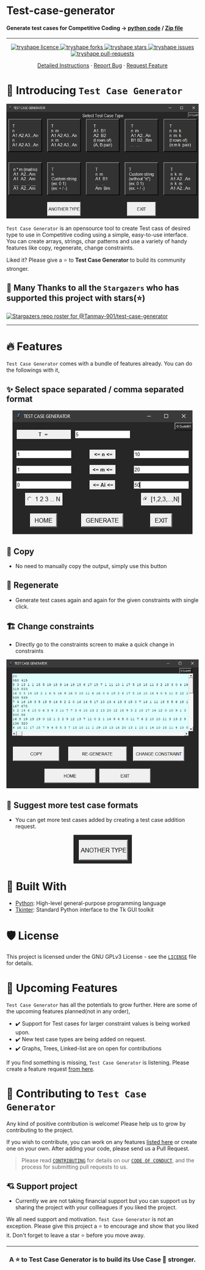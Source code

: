# Test-case-generator  
#### Generate test cases for Competitive Coding ->  [python code](https://github.com/Tanmay-901/test-case-generator/blob/master/test_case.py) / [Zip file](https://github.com/Tanmay-901/test-case-generator/raw/master/test_case.zip)
-------------------------------
<p align="center">
<a href="https://github.com/Tanmay-901/test-case-generator/blob/master/LICENSE" target="blank">
<img src="https://img.shields.io/github/license/Tanmay-901/test-case-generator?style=flat-square" alt="tryshape licence" />
</a>
<a href="https://github.com/Tanmay-901/test-case-generator/fork" target="blank">
<img src="https://img.shields.io/github/forks/Tanmay-901/test-case-generator?style=flat-square" alt="tryshape forks"/>
</a>
<a href="https://github.com/Tanmay-901/test-case-generatorstargazers" target="blank">
<img src="https://img.shields.io/github/stars/Tanmay-901/test-case-generator?style=flat-square" alt="tryshape stars"/>
</a>
<a href="https://github.com/Tanmay-901/test-case-generator/issues" target="blank">
<img src="https://img.shields.io/github/issues/Tanmay-901/test-case-generator?style=flat-square" alt="tryshape issues"/>
</a>
<a href="https://github.com/Tanmay-901/test-case-generator/pulls" target="blank">
<img src="https://img.shields.io/github/issues-pr/Tanmay-901/test-case-generator?style=flat-square" alt="tryshape pull-requests"/>
</a>

</p>

<p align="center">
    <a href="https://github.com/Tanmay-901/test-case-generator/blob/master/public/README.md">Detailed Instructions</a>
    ·
    <a href="https://github.com/Tanmay-901/test-case-generator/issues/new/choose">Report Bug</a>
    ·
    <a href="https://github.com/TryShape/Tanmay-901/test-case-generator/new/choose">Request Feature</a>
</p>

# 👋 Introducing `Test Case Generator`
<p align="center">
        <img src="./public/readme/Home.png" alt="landing" />
    </a>
</p>

`Test Case Generator` is an opensource tool to create Test cass of desired type to use in Competitive coding using a simple, easy-to-use interface. You can create arrays, strings, char patterns and use a variety of handy features like copy, regenerate, change constraints.

Liked it? Please give a ⭐️ to <b>Test Case Generator</b> to build its community stronger.


## 🙏 Many Thanks to all the `Stargazers` who has supported this project with stars(⭐)
[![Stargazers repo roster for @Tanmay-901/test-case-generator](https://reporoster.com/stars/dark/Tanmay-901/test-case-generator)](https://github.com/Tanmay-901/test-case-generator/stargazers)

---

# 🔥 Features
`Test Case Generator` comes with a bundle of features already. You can do the followings with it,
## ✨ Select space separated / comma separated format
<p align="center">
        <img src="./public/readme/input_screen.png" alt="landing" />
</p>

## 🎿 Copy
 - No need to manually copy the output, simply use this button

## 🔢 Regenerate
 - Generate test cases again and again for the given constraints with single click.

## 🏗️ Change constraints
 - Directly go to the constraints screen to make a quick change in constraints
<p align="center">
        <img src="./public/readme/Output_screen.png" alt="landing" />
</p>


## 📢 Suggest more test case formats
- You can get more test cases added by creating a test case addition request.
<p align="center">
        <img src="./public/readme/suggest_test_case.png" alt="landing" />
</p>

# 🍔 Built With
- [Python](https://python.org/): High-level general-purpose programming language
- [Tkinter](https://docs.python.org/3/library/tkinter.html): Standard Python interface to the Tk GUI toolkit

# 🛡️ License
This project is licensed under the GNU GPLv3 License - see the [`LICENSE`](LICENSE) file for details.

# 🦄 Upcoming Features
`Test Case Generator` has all the potentials to grow further. Here are some of the upcoming features planned(not in any order),

- ✔️ Support for Test cases for larger constraint values is being worked upon.
- ✔️ New test case types are being added on request.
- ✔️ Graphs, Trees, Linked-list are on open for contributions

If you find something is missing, `Test Case Generator` is listening. Please create a feature request [from here](https://github.com/Tanmay-901/test-case-generator/issues/new/choose).

# 🤝 Contributing to `Test Case Generator`
Any kind of positive contribution is welcome! Please help us to grow by contributing to the project.

If you wish to contribute, you can work on any features [listed here](https://github.com/Tanmay-901/test-case-generator#-upcoming-features) or create one on your own. After adding your code, please send us a Pull Request.

> Please read [`CONTRIBUTING`](CONTRIBUTING.md) for details on our [`CODE OF CONDUCT`](CODE_OF_CONDUCT.md), and the process for submitting pull requests to us.

## 💘 Support project
- Currently we are not taking financial support but you can support us by sharing the project with your collleagues if you liked the project.

We all need support and motivation. `Test Case Generator` is not an exception. Please give this project a ⭐️ to encourage and show that you liked it. Don't forget to leave a star ⭐️ before you move away.

---

<h3 align="center">
A ⭐️ to <b>Test Case Generator</b> is to build its Use Case 💪 stronger.
</h3>
